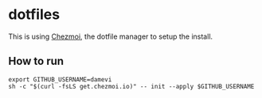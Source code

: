 # dotfiles

This is using [Chezmoi](https://chezmoi.io), the dotfile manager to setup the install.

## How to run

```shell
export GITHUB_USERNAME=damevi
sh -c "$(curl -fsLS get.chezmoi.io)" -- init --apply $GITHUB_USERNAME
```
